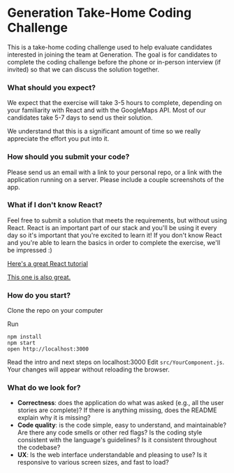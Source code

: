 Generation Take-Home Coding Challenge
=================================
This is a take-home coding challenge used to help evaluate candidates
interested in joining the team at Generation.
The goal is for candidates to complete the coding challenge before the
phone or in-person interview (if invited) so that we can discuss the solution together.


### What should you expect?

We expect that the exercise will take 3-5 hours to complete,
depending on your familiarity with React and with the GoogleMaps API.
Most of our candidates take 5-7 days to send us their solution.

We understand that this is a significant amount of time so we really appreciate
the effort you put into it.

### How should you submit your code?

Please send us an email with a link to your personal repo, or a link with the application running on a server. 
Please include a couple screenshots of the app.

### What if I don't know React? 

Feel free to submit a solution that meets the requirements, but without using React.
React is an important part of our stack and you'll be using it every day so it's important
that you're excited to learn it! If you don't know React and you're able to learn the basics
in order to complete the exercise, we'll be impressed :)

<a href="https://tylermcginnis.com/react-js-tutorial-pt-1-a-comprehensive-guide-to-building-apps-with-react-js-8ce321b125ba#.h5n3iisi4">Here's a great React tutorial</a>

<a href="http://courses.reactjsprogram.com/courses/reactjsfundamentals">This one is also great.</a>

### How do you start?

Clone the repo on your computer

Run
```
npm install
npm start
open http://localhost:3000
```
Read the intro and next steps on localhost:3000
Edit `src/YourComponent.js`.  
Your changes will appear without reloading the browser.

### What do we look for?

* **Correctness**: does the application do what was asked (e.g., all the user stories are complete)? If there is anything missing, does the README explain why it is missing?
* **Code quality**: is the code simple, easy to understand, and maintainable?  Are there any code smells or other red flags? Is the coding style consistent with the language's guidelines? Is it consistent throughout the codebase?
* **UX**:  Is the web interface understandable and pleasing to use? Is it responsive to various screen sizes, and fast to load?

